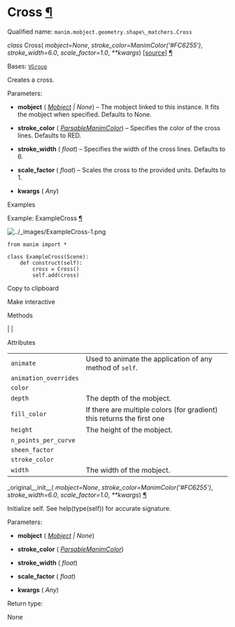 # Cross [¶](https://docs.manim.community/en/stable/reference/manim.mobject.geometry.shape_matchers.Cross.html\#cross "Link to this heading")

Qualified name: `manim.mobject.geometry.shape\_matchers.Cross`

_class_ Cross( _mobject=None_, _stroke\_color=ManimColor('#FC6255')_, _stroke\_width=6.0_, _scale\_factor=1.0_, _\*\*kwargs_) [\[source\]](https://docs.manim.community/en/stable/_modules/manim/mobject/geometry/shape_matchers.html#Cross) [¶](https://docs.manim.community/en/stable/reference/manim.mobject.geometry.shape_matchers.Cross.html#manim.mobject.geometry.shape_matchers.Cross "Link to this definition")

Bases: [`VGroup`](https://docs.manim.community/en/stable/reference/manim.mobject.types.vectorized_mobject.VGroup.html#manim.mobject.types.vectorized_mobject.VGroup "manim.mobject.types.vectorized_mobject.VGroup")

Creates a cross.

Parameters:

- **mobject** ( [_Mobject_](https://docs.manim.community/en/stable/reference/manim.mobject.mobject.Mobject.html#manim.mobject.mobject.Mobject "manim.mobject.mobject.Mobject") _\|_ _None_) – The mobject linked to this instance. It fits the mobject when specified. Defaults to None.

- **stroke\_color** ( [_ParsableManimColor_](https://docs.manim.community/en/stable/reference/manim.utils.color.core.html#manim.utils.color.core.ParsableManimColor "manim.utils.color.core.ParsableManimColor")) – Specifies the color of the cross lines. Defaults to RED.

- **stroke\_width** ( _float_) – Specifies the width of the cross lines. Defaults to 6.

- **scale\_factor** ( _float_) – Scales the cross to the provided units. Defaults to 1.

- **kwargs** ( _Any_)


Examples

Example: ExampleCross [¶](https://docs.manim.community/en/stable/reference/manim.mobject.geometry.shape_matchers.Cross.html#examplecross)

![../_images/ExampleCross-1.png](https://docs.manim.community/en/stable/_images/ExampleCross-1.png)

```
from manim import *

class ExampleCross(Scene):
    def construct(self):
        cross = Cross()
        self.add(cross)

```

Copy to clipboard

Make interactive

Methods

|
|

Attributes

|     |     |
| --- | --- |
| `animate` | Used to animate the application of any method of `self`. |
| `animation_overrides` |  |
| `color` |  |
| `depth` | The depth of the mobject. |
| `fill_color` | If there are multiple colors (for gradient) this returns the first one |
| `height` | The height of the mobject. |
| `n_points_per_curve` |  |
| `sheen_factor` |  |
| `stroke_color` |  |
| `width` | The width of the mobject. |

\_original\_\_init\_\_( _mobject=None_, _stroke\_color=ManimColor('#FC6255')_, _stroke\_width=6.0_, _scale\_factor=1.0_, _\*\*kwargs_) [¶](https://docs.manim.community/en/stable/reference/manim.mobject.geometry.shape_matchers.Cross.html#manim.mobject.geometry.shape_matchers.Cross._original__init__ "Link to this definition")

Initialize self. See help(type(self)) for accurate signature.

Parameters:

- **mobject** ( [_Mobject_](https://docs.manim.community/en/stable/reference/manim.mobject.mobject.Mobject.html#manim.mobject.mobject.Mobject "manim.mobject.mobject.Mobject") _\|_ _None_)

- **stroke\_color** ( [_ParsableManimColor_](https://docs.manim.community/en/stable/reference/manim.utils.color.core.html#manim.utils.color.core.ParsableManimColor "manim.utils.color.core.ParsableManimColor"))

- **stroke\_width** ( _float_)

- **scale\_factor** ( _float_)

- **kwargs** ( _Any_)


Return type:

None
